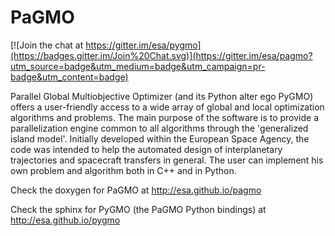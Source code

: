 PaGMO
=====

[![Join the chat at https://gitter.im/esa/pygmo](https://badges.gitter.im/Join%20Chat.svg)](https://gitter.im/esa/pagmo?utm_source=badge&utm_medium=badge&utm_campaign=pr-badge&utm_content=badge)

Parallel Global Multiobjective Optimizer (and its Python alter ego PyGMO) offers a
user-friendly access to a wide array of global and local optimization algorithms and problems.
The main purpose of the software is to provide a parallelization engine common to all algorithms
through the 'generalized island model'. Initially developed within the European Space Agency,
the code was intended to help the automated design of interplanetary trajectories and spacecraft
transfers in general. The user can implement his own problem and algorithm both in C++ and in Python.

Check the doxygen for PaGMO at http://esa.github.io/pagmo

Check the sphinx for PyGMO (the PaGMO Python bindings) at http://esa.github.io/pygmo
